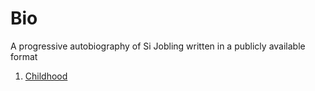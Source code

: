 # Bio

A progressive autobiography of Si Jobling written in a publicly available format

1. [Childhood](childhood.md)
